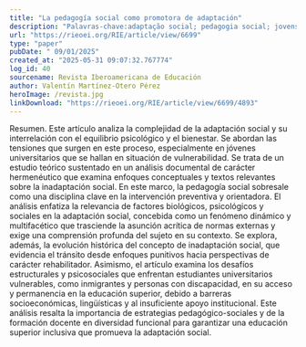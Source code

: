 ```yaml
---
title: "La pedagogía social como promotora de adaptación"
description: "Palavras-chave:adaptação social; pedagogia social; jovens universitários; inclusão; diversidade."
url: "https://rieoei.org/RIE/article/view/6699"
type: "paper"
pubDate: " 09/01/2025"
created_at: "2025-05-31 09:07:32.767774"
log_id: 40
sourcename: Revista Iberoamericana de Educación
author: Valentín Martínez-Otero Pérez
heroImage: /revista.jpg
linkDownload: "https://rieoei.org/RIE/article/view/6699/4893"
---
```


Resumen. Este artículo analiza la complejidad de la adaptación social y su interrelación con el equilibrio psicológico y el bienestar. Se abordan las tensiones que surgen en este proceso, especialmente en jóvenes universitarios que se hallan en situación de vulnerabilidad. Se trata de un estudio teórico sustentado en un análisis documental de carácter hermenéutico que examina enfoques conceptuales y textos relevantes sobre la inadaptación social. En este marco, la pedagogía social sobresale como una disciplina clave en la intervención preventiva y orientadora. El análisis enfatiza la relevancia de factores biológicos, psicológicos y sociales en la adaptación social, concebida como un fenómeno dinámico y multifacético que trasciende la asunción acrítica de normas externas y exige una comprensión profunda del sujeto en su contexto. Se explora, además, la evolución histórica del concepto de inadaptación social, que evidencia el tránsito desde enfoques punitivos hacia perspectivas de carácter rehabilitador. Asimismo, el artículo examina los desafíos estructurales y psicosociales que enfrentan estudiantes universitarios vulnerables, como inmigrantes y personas con discapacidad, en su acceso y permanencia en la educación superior, debido a barreras socioeconómicas, lingüísticas y al insuficiente apoyo institucional. Este análisis resalta la importancia de estrategias pedagógico-sociales y de la formación docente en diversidad funcional para garantizar una educación superior inclusiva que promueva la adaptación social.
